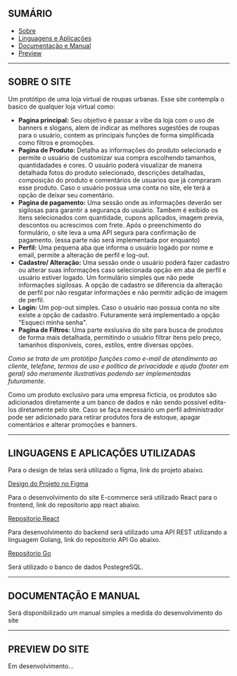 ## SUMÁRIO

- [Sobre](#sobre-o-site) <br>
- [Linguagens e Aplicações](#linguagens-e-aplicações-utilizadas) <br>
- [Documentação e Manual](#documentação-e-manual) <br>
- [Preview](#preview-do-site) <br>

****

## SOBRE O SITE
 Um protótipo de uma loja virtual de roupas urbanas. Esse site contempla o basico de qualquer loja virtual como:
 
  - **Pagina principal:** Seu objetivo é passar a vibe da loja com o uso de banners e slogans, alem de indicar as melhores sugestões de roupas para o usuário, contem as principais funções de forma simplificada como filtros e promoções.
  - **Pagina de Produto:** Detalha as informações do produto selecionado e permite o usuário de customizar sua compra escolhendo tamanhos, quantidadades e cores. O usuário poderá visualizar de maneira detalhada fotos do produto selecionado, descrições detalhadas, composição do produto e comentários de usuarios que já compraram esse produto. Caso o usuário possua uma conta no site, ele terá a opção de deixar seu comentário.
  - **Pagina de pagamento:** Uma sessão onde as informações deverão ser sigilosas para garantir a segurança do usuário. Tambem é exibido os itens selecionados com quantidade, cupons aplicados, imagem previa, descontos ou acrescimos com frete. Após o preenchimento do formulário, o site leva a uma API segura para confirmação de pagamento. (essa parte não será implementada por enquanto)
  - **Perfil:** Uma pequena aba que informa o usuário logado por nome e email, permite a alteração de perfil e log-out.
  - **Cadastro/ Alteração:** Uma sessão onde o usuário poderá fazer cadastro ou alterar suas informações caso selecionada opção em aba de perfil e usuário estiver logado. Um formulário simples que não pede informações sigilosas. A opção de cadastro se diferencia da alteração de perfil por não resgatar informações e não permitir adição de imagem de perfil.
  - **Login:** Um pop-out simples. Caso o usuário nao possua conta no site existe a opção de cadastro. Futuramente será implementado a opção "Esqueci minha senha".
  - **Pagina de Filtros:** Uma parte exslusiva do site para busca de produtos de forma mais detalhada, permitindo o usuário filtrar itens pelo preço, tamanhos disponiveis, cores, estilos, entre diversas opções.

 *Como se trata de um protótipo funções como e-mail de atendimento ao cliente, telefone, termos de uso e politica de privacidade e ajuda (footer em geral) são meramente ilustrativas podendo ser implementadas futuramente.*

Como um produto exclusivo para uma empresa ficticia, os produtos são adicionados diretamente a um banco de dados e não sendo possível edita-los diretamente pelo site. Caso se faça necessário um perfil administrador pode ser adicionado para retirar produtos fora de estoque, apagar comentários e alterar promoções e banners.
 
****


## LINGUAGENS E APLICAÇÕES UTILIZADAS
 Para o design de telas será utilizado o figma, link do projeto abaixo.
 
 [Design do Projeto no Figma](https://www.figma.com/design/UYhSxr5YA4a3qpLkndqpIy/Urban_Soul?node-id=0-1&t=5fhOM2augt4dKMt3-1)

 Para o desenvolvimento do site E-commerce será utilizado React para o frontend, link do repositorio app react abaixo.

 [Repositorio React](https://github.com/oibene/urbansoul-app)
 
 Para desenvolvimento do backend será utilizado uma API REST utilizando a linguagem Golang, link do repositorio API Go abaixo.

 [Repositorio Go](https://github.com/oibene/urbansoul-API)
 

 Será utilizado o banco de dados PostegreSQL.

****

## DOCUMENTAÇÃO E MANUAL
 Será disponibilizado um manual simples a medida do desenvolvimento do site

****

## PREVIEW DO SITE
 Em desenvolvimento...
